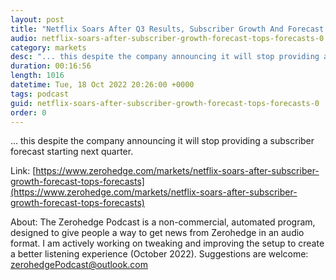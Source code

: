 ```yaml
---
layout: post
title: "Netflix Soars After Q3 Results, Subscriber Growth And Forecast All Tops Forecasts"
audio: netflix-soars-after-subscriber-growth-forecast-tops-forecasts-0
category: markets
desc: "... this despite the company announcing it will stop providing a subscriber forecast starting next quarter."
duration: 00:16:56
length: 1016
datetime: Tue, 18 Oct 2022 20:26:00 +0000
tags: podcast
guid: netflix-soars-after-subscriber-growth-forecast-tops-forecasts-0
order: 0
---
```

... this despite the company announcing it will stop providing a subscriber forecast starting next quarter.

Link: [https://www.zerohedge.com/markets/netflix-soars-after-subscriber-growth-forecast-tops-forecasts](https://www.zerohedge.com/markets/netflix-soars-after-subscriber-growth-forecast-tops-forecasts)

About: The Zerohedge Podcast is a non-commercial, automated program, designed to give people a way to get news from Zerohedge in an audio format.  I am actively working on tweaking and improving the setup to create a better listening experience (October 2022).  Suggestions are welcome: [zerohedgePodcast@outlook.com](mailto:zerohedgePodcast@outlook.com)